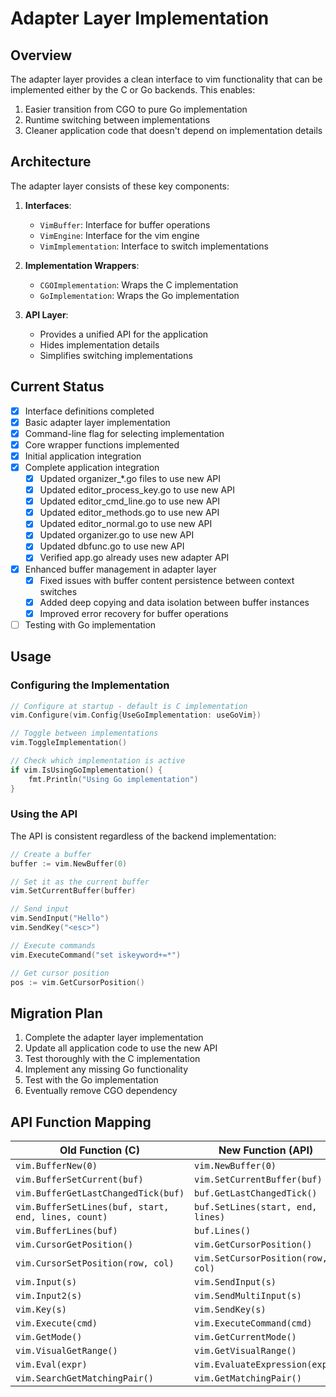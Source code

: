 # Adapter Layer Implementation

## Overview

The adapter layer provides a clean interface to vim functionality that can be implemented either by the C or Go backends. This enables:

1. Easier transition from CGO to pure Go implementation
2. Runtime switching between implementations
3. Cleaner application code that doesn't depend on implementation details

## Architecture

The adapter layer consists of these key components:

1. **Interfaces**:
   - `VimBuffer`: Interface for buffer operations
   - `VimEngine`: Interface for the vim engine
   - `VimImplementation`: Interface to switch implementations

2. **Implementation Wrappers**:
   - `CGOImplementation`: Wraps the C implementation
   - `GoImplementation`: Wraps the Go implementation

3. **API Layer**:
   - Provides a unified API for the application
   - Hides implementation details
   - Simplifies switching implementations

## Current Status

- [x] Interface definitions completed
- [x] Basic adapter layer implementation
- [x] Command-line flag for selecting implementation
- [x] Core wrapper functions implemented
- [x] Initial application integration
- [x] Complete application integration
  - [x] Updated organizer_*.go files to use new API
  - [x] Updated editor_process_key.go to use new API
  - [x] Updated editor_cmd_line.go to use new API
  - [x] Updated editor_methods.go to use new API
  - [x] Updated editor_normal.go to use new API
  - [x] Updated organizer.go to use new API
  - [x] Updated dbfunc.go to use new API
  - [x] Verified app.go already uses new adapter API
- [x] Enhanced buffer management in adapter layer
  - [x] Fixed issues with buffer content persistence between context switches
  - [x] Added deep copying and data isolation between buffer instances
  - [x] Improved error recovery for buffer operations
- [ ] Testing with Go implementation

## Usage

### Configuring the Implementation

```go
// Configure at startup - default is C implementation
vim.Configure(vim.Config{UseGoImplementation: useGoVim})

// Toggle between implementations
vim.ToggleImplementation()

// Check which implementation is active
if vim.IsUsingGoImplementation() {
    fmt.Println("Using Go implementation")
}
```

### Using the API

The API is consistent regardless of the backend implementation:

```go
// Create a buffer
buffer := vim.NewBuffer(0)

// Set it as the current buffer
vim.SetCurrentBuffer(buffer)

// Send input
vim.SendInput("Hello")
vim.SendKey("<esc>")

// Execute commands
vim.ExecuteCommand("set iskeyword+=*")

// Get cursor position
pos := vim.GetCursorPosition()
```

## Migration Plan

1. Complete the adapter layer implementation
2. Update all application code to use the new API
3. Test thoroughly with the C implementation
4. Implement any missing Go functionality
5. Test with the Go implementation
6. Eventually remove CGO dependency

## API Function Mapping

| Old Function (C) | New Function (API) |
|------------------|-------------------|
| `vim.BufferNew(0)` | `vim.NewBuffer(0)` |
| `vim.BufferSetCurrent(buf)` | `vim.SetCurrentBuffer(buf)` |
| `vim.BufferGetLastChangedTick(buf)` | `buf.GetLastChangedTick()` |
| `vim.BufferSetLines(buf, start, end, lines, count)` | `buf.SetLines(start, end, lines)` |
| `vim.BufferLines(buf)` | `buf.Lines()` |
| `vim.CursorGetPosition()` | `vim.GetCursorPosition()` |
| `vim.CursorSetPosition(row, col)` | `vim.SetCursorPosition(row, col)` |
| `vim.Input(s)` | `vim.SendInput(s)` |
| `vim.Input2(s)` | `vim.SendMultiInput(s)` |
| `vim.Key(s)` | `vim.SendKey(s)` |
| `vim.Execute(cmd)` | `vim.ExecuteCommand(cmd)` |
| `vim.GetMode()` | `vim.GetCurrentMode()` |
| `vim.VisualGetRange()` | `vim.GetVisualRange()` |
| `vim.Eval(expr)` | `vim.EvaluateExpression(expr)` |
| `vim.SearchGetMatchingPair()` | `vim.GetMatchingPair()` |